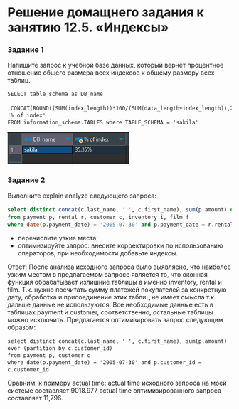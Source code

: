 # Решение домащнего задания к занятию 12.5. «Индексы»



### Задание 1

Напишите запрос к учебной базе данных, который вернёт процентное отношение общего размера всех индексов к общему размеру всех таблиц.
```
SELECT table_schema as DB_name
	,CONCAT(ROUND((SUM(index_length))*100/(SUM(data_length+index_length)),2),'%') '% of index'
FROM information_schema.TABLES where TABLE_SCHEMA = 'sakila'
```
![screen](https://github.com/zilaev/12-5/blob/main/percent.png)

### Задание 2

Выполните explain analyze следующего запроса:
```sql
select distinct concat(c.last_name, ' ', c.first_name), sum(p.amount) over (partition by c.customer_id, f.title)
from payment p, rental r, customer c, inventory i, film f
where date(p.payment_date) = '2005-07-30' and p.payment_date = r.rental_date and r.customer_id = c.customer_id and i.inventory_id = r.inventory_id
```
- перечислите узкие места;
- оптимизируйте запрос: внесите корректировки по использованию операторов, при необходимости добавьте индексы.

Ответ:
После анализа исходного запроса было выявляено, что наиболее узким местом в предлагаемом запросе является то, 
что оконная функция обрабатывает излишние таблицы а именно inventory, rental и film. Т.к. нужно посчитать сумму платежей покупателей 
за конкретную дату, обработка и присоединение этих таблиц не имеет смысла т.к. дальше данные не используются.
Все необходимые данные есть в таблицах payment и customer, соответственно, остальные таблицы можно исключить.
Предлагается оптимизировать запрос следующим образом:
```explain analyze
select distinct concat(c.last_name, ' ', c.first_name), sum(p.amount) over (partition by c.customer_id)
from payment p, customer c
where date(p.payment_date) = '2005-07-30' and p.customer_id = c.customer_id 
```
Сравним, к примеру actual time:
actual time исходного запроса на моей системе составляет 9018.977
actual time оптимизированного запроса составляет 11,796.



